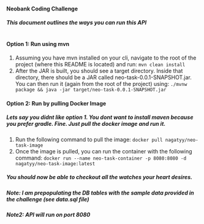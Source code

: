 #### Neobank Coding Challenge

##### This document outlines the ways you can run this API
#
#### Option 1: Run using mvn
1. Assuming you have mvn installed on your cli, navigate to the root of the project (where this README is located) and run:
```mvn clean install```
2. After the JAR is built, you should see a target directory. Inside that directory, there should be a JAR called neo-task-0.0.1-SNAPSHOT.jar. You can then run it (again from the root of the project) using:
```./mvnw package && java -jar target/neo-task-0.0.1-SNAPSHOT.jar```

#### Option 2: Run by pulling Docker Image
##### Lets say you didnt like option 1. You dont want to install maven because you prefer gradle. Fine. Just pull the docker image and run it.
1. Run the following command to pull the image:
```docker pull nagatyy/neo-task-image```
2. Once the image is pulled, you can run the container with the following command:
```docker run --name neo-task-container -p 8080:8080 -d nagatyy/neo-task-image:latest```

##### You should now be able to checkout all the watches your heart desires.
##### Note: I am  prepopulating the DB tables with the sample data provided in the challenge (see data.sql file) 
##### Note2: API will run on port 8080